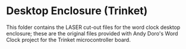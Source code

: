# Desktop Enclosure (Trinket)

This folder contains the LASER cut-out files for the word clock desktop enclosure; these are the original files provided with Andy Doro's Word Clock project for the Trinket microcontroller board.

